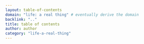 ```yaml
---
layout: table-of-contents
domain: "life: a real thing" # eventually derive the domain
backlink: ".."
title: table of contents
author: author
category: "life-a-real-thing"
---
```

